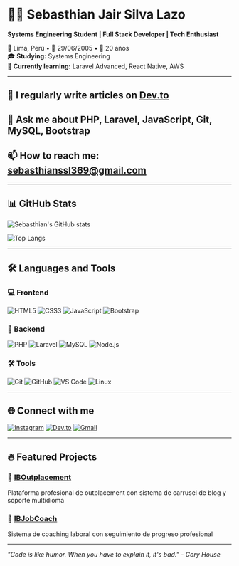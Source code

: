 # 🐱‍💻 Sebasthian Jair Silva Lazo
**Systems Engineering Student | Full Stack Developer | Tech Enthusiast**

📍 Lima, Perú • 🎂 29/06/2005 • 🎯 20 años  
🎓 **Studying:** Systems Engineering  
🌱 **Currently learning:** Laravel Advanced, React Native, AWS  

---

## 📝 I regularly write articles on [Dev.to](https://dev.to/sebasthianssl369)

## 💬 Ask me about PHP, Laravel, JavaScript, Git, MySQL, Bootstrap

## 📫 How to reach me: [sebasthianssl369@gmail.com](mailto:sebasthianssl369@gmail.com)

---

## 📊 GitHub Stats

![Sebasthian's GitHub stats](https://github-readme-stats.vercel.app/api?username=sebasthianssl&show_icons=true&theme=radical)

![Top Langs](https://github-readme-stats.vercel.app/api/top-langs/?username=sebasthianssl&layout=compact&theme=radical)

---

## 🛠️ Languages and Tools

### 💻 Frontend
![HTML5](https://img.shields.io/badge/HTML5-E34F26?style=for-the-badge&logo=html5&logoColor=white)
![CSS3](https://img.shields.io/badge/CSS3-1572B6?style=for-the-badge&logo=css3&logoColor=white)
![JavaScript](https://img.shields.io/badge/JavaScript-F7DF1E?style=for-the-badge&logo=javascript&logoColor=black)
![Bootstrap](https://img.shields.io/badge/Bootstrap-7952B3?style=for-the-badge&logo=bootstrap&logoColor=white)

### 🔧 Backend
![PHP](https://img.shields.io/badge/PHP-777BB4?style=for-the-badge&logo=php&logoColor=white)
![Laravel](https://img.shields.io/badge/Laravel-FF2D20?style=for-the-badge&logo=laravel&logoColor=white)
![MySQL](https://img.shields.io/badge/MySQL-4479A1?style=for-the-badge&logo=mysql&logoColor=white)
![Node.js](https://img.shields.io/badge/Node.js-339933?style=for-the-badge&logo=nodedotjs&logoColor=white)

### 🛠️ Tools
![Git](https://img.shields.io/badge/Git-F05032?style=for-the-badge&logo=git&logoColor=white)
![GitHub](https://img.shields.io/badge/GitHub-181717?style=for-the-badge&logo=github&logoColor=white)
![VS Code](https://img.shields.io/badge/VS_Code-007ACC?style=for-the-badge&logo=visual-studio-code&logoColor=white)
![Linux](https://img.shields.io/badge/Linux-FCC624?style=for-the-badge&logo=linux&logoColor=black)

---

## 🌐 Connect with me

[![Instagram](https://img.shields.io/badge/Instagram-E4405F?style=for-the-badge&logo=instagram&logoColor=white)](https://www.instagram.com/eljovencbass)
[![Dev.to](https://img.shields.io/badge/Dev.to-0A0A0A?style=for-the-badge&logo=dev.to&logoColor=white)](https://dev.to/sebasthianssl369)
[![Gmail](https://img.shields.io/badge/Gmail-D14836?style=for-the-badge&logo=gmail&logoColor=white)](mailto:sebasthianssl369@gmail.com)

---

## 🔥 Featured Projects

### 🚀 [IBOutplacement](https://github.com/CorporacionIBCorp/IBOutplacement)
Plataforma profesional de outplacement con sistema de carrusel de blog y soporte multidioma

### 💼 [IBJobCoach](https://github.com/CorporacionIBCorp/IBJobCoach)  
Sistema de coaching laboral con seguimiento de progreso profesional

---

*"Code is like humor. When you have to explain it, it's bad." - Cory House*
